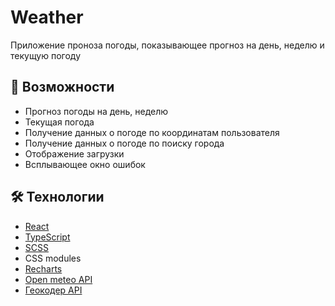 # Weather

Приложение проноза погоды, показывающее прогноз на день, неделю и текущую погоду

## 🚀 Возможности

- Прогноз погоды на день, неделю
- Текущая погода
- Получение данных о погоде по координатам пользователя
- Получение данных о погоде по поиску города
- Отображение загрузки
- Всплывающее окно ошибок

## 🛠 Технологии

- [React](https://react.dev/)
- [TypeScript](https://www.typescriptlang.org/)
- [SCSS](https://sass-lang.com/)
- CSS modules
- [Recharts](https://recharts.org/en-US)
- [Open meteo API](https://open-meteo.com/en/docs)
- [Геокодер API](https://yandex.ru/maps-api/docs/geocoder-api/quickstart.html)
